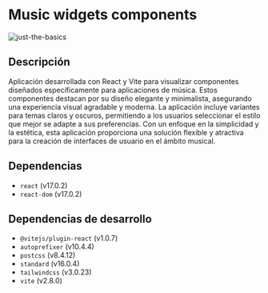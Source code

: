 # Music widgets components

![just-the-basics](https://github.com/frankuxui/music-widgets-components/blob/main/src/cover.jpg)

## Descripción

Aplicación desarrollada con React y Vite para visualizar componentes diseñados específicamente para aplicaciones de música. Estos componentes destacan por su diseño elegante y minimalista, asegurando una experiencia visual agradable y moderna. La aplicación incluye variantes para temas claros y oscuros, permitiendo a los usuarios seleccionar el estilo que mejor se adapte a sus preferencias. Con un enfoque en la simplicidad y la estética, esta aplicación proporciona una solución flexible y atractiva para la creación de interfaces de usuario en el ámbito musical.

## Dependencias

- `react` (v17.0.2)
- `react-dom` (v17.0.2)

## Dependencias de desarrollo

- `@vitejs/plugin-react` (v1.0.7)
- `autoprefixer` (v10.4.4)
- `postcss` (v8.4.12)
- `standard` (v16.0.4)
- `tailwindcss` (v3.0.23)
- `vite` (v2.8.0)
